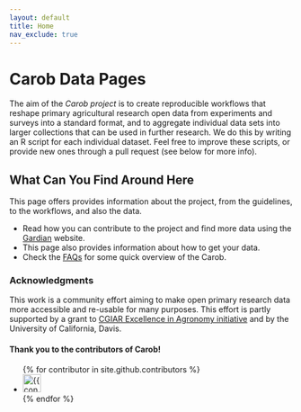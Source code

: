 ```yaml
---
layout: default
title: Home
nav_exclude: true
---
```


# Carob Data Pages

The aim of the *Carob project* is to create reproducible workflows that reshape primary agricultural research open data from experiments and surveys into a standard format, and to aggregate individual data sets into larger collections that can be used in further research. We do this by writing an R script for each individual dataset. Feel free to improve these scripts, or provide new ones through a pull request (see below for more info).

## What Can You Find Around Here

This page offers provides information about the project, from the guidelines, to the workflows, and also the data.

- Read how you can contribute to the project and find more data using the [Gardian](https://gardian.bigdata.cgiar.org/) website.
- This page also provides information about how to get your data.
- Check the [FAQs](https://egbendito.github.io/jekyll-theme-rtd/faqs.html) for some quick overview of the Carob.

### Acknowledgments

This work is a community effort aiming to make open primary research data more accessible and re-usable for many purposes. This effort is partly supported by a grant to [CGIAR Excellence in Agronomy initiative](https://www.cgiar.org/initiative/11-excellence-in-agronomy-eia-solutions-for-agricultural-transformation/) and by the University of California, Davis.

#### Thank you to the contributors of Carob!

<ul class="list-style-none">
{% for contributor in site.github.contributors %}
  <li class="d-inline-block mr-1">
     <a href="{{ contributor.html_url }}"><img src="{{ contributor.avatar_url }}" width="32" height="32" alt="{{ contributor.login }}"></a>
  </li>
{% endfor %}
</ul>

